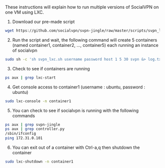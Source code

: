 These instructions will explain how to run multiple versions of SocialVPN on one VM using LXC.

1. Download our pre-made script
```bash
wget https://github.com/socialvpn/svpn-jingle/raw/master/scripts/svpn_lxc.sh
```
2. Run the script and wait, the following command will create 5 containers (named container1, container2, ..., container5) each running an instance of socialvpn
```bash
sudo sh -c 'sh svpn_lxc.sh username password host 1 5 30 svpn &> log.txt &'
```
3. Check to see if containers are running
```bash
ps aux | grep lxc-start
```
4. Get console access to container1 (username : ubuntu, password : ubuntu)
```bash
sudo lxc-console -n container1
```
5. You can check to see if socialvpn is running with the following commands
```bash
ps aux | grep svpn-jingle
ps aux | grep controller.py
/sbin/ifconfig
ping 172.31.0.101
```
6. You can exit out of a container with Ctrl-a,q then shutdown the container
```bash
sudo lxc-shutdown -n container1
```

